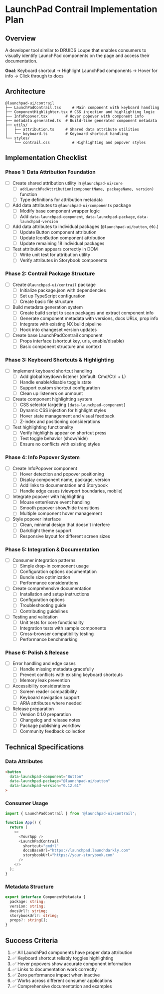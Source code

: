 # LaunchPad Contrail Implementation Plan

## Overview

A developer tool similar to DRUIDS Loupe that enables consumers to visually identify LaunchPad components on the page and access their documentation.

**Goal**: Keyboard shortcut → Highlight LaunchPad components → Hover for info → Click through to docs

## Architecture

```
@launchpad-ui/contrail
├── LaunchPadContrail.tsx     # Main component with keyboard handling
├── ComponentHighlighter.tsx # CSS injection and highlighting logic  
├── InfoPopover.tsx        # Hover popover with component info
├── metadata.generated.ts  # Build-time generated component metadata
├── utils/
│   ├── attribution.ts     # Shared data attribute utilities
│   └── keyboard.ts        # Keyboard shortcut handling
└── styles/
    └── contrail.css          # Highlighting and popover styles
```

## Implementation Checklist

### Phase 1: Data Attribution Foundation
- [ ] Create shared attribution utility in `@launchpad-ui/core`
  - [ ] `addLaunchPadAttribution(componentName, packageName, version)` function
  - [ ] Type definitions for attribution metadata
- [ ] Add data attributes to `@launchpad-ui/components` package
  - [ ] Modify base component wrapper logic
  - [ ] Add `data-launchpad-component`, `data-launchpad-package`, `data-launchpad-version`
- [ ] Add data attributes to individual packages (`@launchpad-ui/button`, etc.)
  - [ ] Update Button component attribution
  - [ ] Update IconButton component attribution
  - [ ] Update remaining 18 individual packages
- [ ] Test attribution appears correctly in DOM
  - [ ] Write unit test for attribution utility
  - [ ] Verify attributes in Storybook components

### Phase 2: Contrail Package Structure  
- [ ] Create `@launchpad-ui/contrail` package
  - [ ] Initialize package.json with dependencies
  - [ ] Set up TypeScript configuration
  - [ ] Create basic file structure
- [ ] Build metadata generation system
  - [ ] Create build script to scan packages and extract component info
  - [ ] Generate component metadata with versions, docs URLs, prop info
  - [ ] Integrate with existing NX build pipeline
  - [ ] Hook into changeset version updates
- [ ] Create base LaunchPadContrail component
  - [ ] Props interface (shortcut key, urls, enable/disable)
  - [ ] Basic component structure and context

### Phase 3: Keyboard Shortcuts & Highlighting
- [ ] Implement keyboard shortcut handling
  - [ ] Add global keydown listener (default: Cmd/Ctrl + L)
  - [ ] Handle enable/disable toggle state
  - [ ] Support custom shortcut configuration
  - [ ] Clean up listeners on unmount
- [ ] Create component highlighting system
  - [ ] CSS selector targeting `[data-launchpad-component]`
  - [ ] Dynamic CSS injection for highlight styles
  - [ ] Hover state management and visual feedback
  - [ ] Z-index and positioning considerations
- [ ] Test highlighting functionality
  - [ ] Verify highlights appear on shortcut press
  - [ ] Test toggle behavior (show/hide)
  - [ ] Ensure no conflicts with existing styles

### Phase 4: Info Popover System
- [ ] Create InfoPopover component
  - [ ] Hover detection and popover positioning
  - [ ] Display component name, package, version
  - [ ] Add links to documentation and Storybook
  - [ ] Handle edge cases (viewport boundaries, mobile)
- [ ] Integrate popover with highlighting
  - [ ] Mouse enter/leave event handling
  - [ ] Smooth popover show/hide transitions
  - [ ] Multiple component hover management
- [ ] Style popover interface
  - [ ] Clean, minimal design that doesn't interfere
  - [ ] Dark/light theme support
  - [ ] Responsive layout for different screen sizes

### Phase 5: Integration & Documentation
- [ ] Consumer integration patterns
  - [ ] Simple drop-in component usage
  - [ ] Configuration options documentation
  - [ ] Bundle size optimization
  - [ ] Performance considerations
- [ ] Create comprehensive documentation
  - [ ] Installation and setup instructions
  - [ ] Configuration options
  - [ ] Troubleshooting guide
  - [ ] Contributing guidelines
- [ ] Testing and validation
  - [ ] Unit tests for core functionality
  - [ ] Integration tests with sample components
  - [ ] Cross-browser compatibility testing
  - [ ] Performance benchmarking

### Phase 6: Polish & Release
- [ ] Error handling and edge cases
  - [ ] Handle missing metadata gracefully
  - [ ] Prevent conflicts with existing keyboard shortcuts
  - [ ] Memory leak prevention
- [ ] Accessibility considerations
  - [ ] Screen reader compatibility
  - [ ] Keyboard navigation support
  - [ ] ARIA attributes where needed
- [ ] Release preparation
  - [ ] Version 0.1.0 preparation
  - [ ] Changelog and release notes
  - [ ] Package publishing workflow
  - [ ] Community feedback collection

## Technical Specifications

### Data Attributes
```html
<button 
  data-launchpad-component="Button"
  data-launchpad-package="@launchpad-ui/button" 
  data-launchpad-version="0.12.61"
>
```

### Consumer Usage
```typescript
import { LaunchPadContrail } from '@launchpad-ui/contrail';

function App() {
  return (
    <>
      <YourApp />
      <LaunchPadContrail 
        shortcut="cmd+l"
        docsBaseUrl="https://launchpad.launchdarkly.com"
        storybookUrl="https://your-storybook.com" 
      />
    </>
  );
}
```

### Metadata Structure
```typescript
export interface ComponentMetadata {
  package: string;
  version: string;
  docsUrl?: string;
  storybookUrl?: string;
  props?: string[];
}
```

## Success Criteria
1. ✅ All LaunchPad components have proper data attribution
2. ✅ Keyboard shortcut reliably toggles highlighting
3. ✅ Hover popovers show accurate component information  
4. ✅ Links to documentation work correctly
5. ✅ Zero performance impact when inactive
6. ✅ Works across different consumer applications
7. ✅ Comprehensive documentation and examples